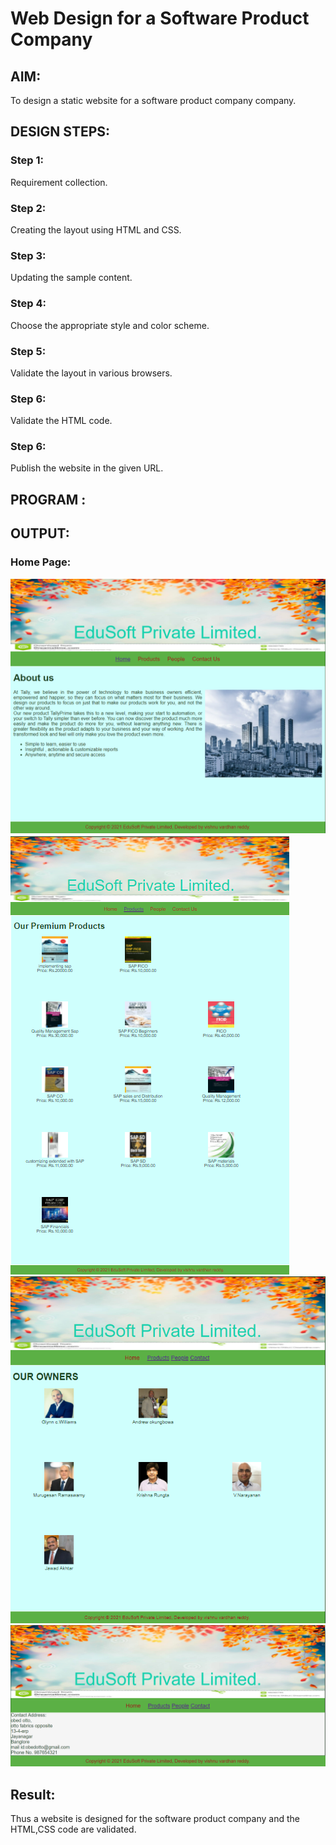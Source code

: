 # Web Design for a Software Product Company

## AIM:

To design a static website for a software product company company.

## DESIGN STEPS:

### Step 1:

Requirement collection.

### Step 2:

Creating the layout using HTML and CSS.

### Step 3:

Updating the sample content.

### Step 4:

Choose the appropriate style and color scheme.

### Step 5:

Validate the layout in various browsers.

### Step 6:

Validate the HTML code.

### Step 6:

Publish the website in the given URL.

## PROGRAM :

## OUTPUT:

### Home Page:

![output](./images/ass1.png)
![output](./images/ass2.png)
![output](./images/ass3.png)
![output](./images/ass4.png)

## Result:

Thus a website is designed for the software product company and the HTML,CSS code are validated.
